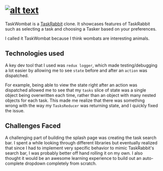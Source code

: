 # [![alt text](http://res.cloudinary.com/dezmnl5mf/image/upload/v1512150412/taskwombat_logo_gnnuiq.png "TaskWombat")](https://taskwombat.herokuapp.com/#/ "TaskWombat")
TaskWombat is a [TaskRabbit](https://www.taskrabbit.com/ "TaskRabbit") clone. It showcases features of TaskRabbit such as selecting a task and choosing a Tasker based on your preferences.

I called it TaskWombat because I think wombats are interesting animals.

## Technologies used
A key dev tool that I used was `redux logger`, which made testing/debugging a lot easier by allowing me to see `state` before and after an `action` was dispatched.

For example, being able to view the state right after an action was dispatched allowed me to see that my `tasks` slice of state was a single object being overwritten each time, rather than an object with many nested objects for each task. This made me realize that there was something wrong with the way my `TasksReducer` was returning state, and I quickly fixed the issue.

## Challenges Faced
A challenging part of building the splash page was creating the task search bar. I spent a while looking through different libraries but eventually realized that since I had to implement very specific behavior to mimic TaskRabbit's search bar, I was probably better off hand rolling it on my own. I also thought it would be an awesome learning experience to build out an auto-complete dropdown completely from scratch.




